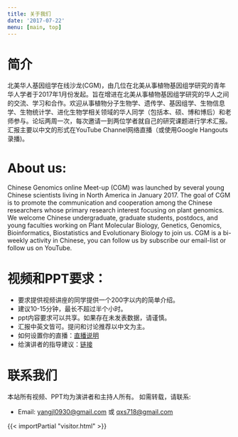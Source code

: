 ```yaml
---
title: 关于我们
date: '2017-07-22'
menu: [main, top]
---
```


# 简介

北美华人基因组学在线沙龙(CGM)，由几位在北美从事植物基因组学研究的青年华人学者于2017年1月份发起。旨在增进在北美从事植物基因组学研究的华人之间的交流、学习和合作。欢迎从事植物分子生物学、遗传学、基因组学、生物信息学、生物统计学、进化生物学相关领域的华人同学（包括本、硕、博和博后）和老师参与。论坛两周一次，每次邀请一到两位学者就自己的研究课题进行学术汇报。汇报主要以中文的形式在YouTube Channel网络直播（或使用Google Hangouts录播)。

# About us:

Chinese Genomics online Meet-up (CGM) was launched by several young Chinese scientists living in North America in January 2017.  The goal of CGM is to promote the communication and cooperation among the Chinese researchers whose primary research interest focusing on plant genomics. We welcome Chinese undergraduate, graduate students, postdocs, and young faculties working on Plant Molecular Biology, Genetics, Genomics, Bioinformatics, Biostatistics and Evolutionary Biology to join us. CGM is a bi-weekly activity in Chinese, you can follow us by subscribe our email-list or follow us on YouTube. 

# 视频和PPT要求：

- 要求提供视频讲座的同学提供一个200字以内的简单介绍。
- 建议10-15分钟，最长不超过半个小时。
- ppt内容要求可以共享。如果存在未发表数据，请谨慎。
- 汇报中英文皆可。提问和讨论推荐以中文为主。
- 如何设置你的直播：[直播说明](ttps://docs.google.com/document/d/1fxmuZwoLearelWj2G1jK_wGcFdSQQ_0wVWC1YwgjkcM/edit?usp=sharing)
- 给演讲者的指导建议：[链接](https://docs.google.com/document/d/1pGoB_LCvdC84P2ZpEXBKeUES1g2rDvC2EmfOPRo-KiI/edit?usp=sharing)

# 联系我们

本站所有视频、PPT均为演讲者和主持人所有。 如需转载，请联系:  
- Email: yangjl0930@gmail.com 或 qxs718@gmail.com


{{< importPartial "visitor.html" >}}
